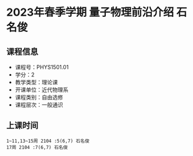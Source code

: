 # 2023年春季学期 量子物理前沿介绍 石名俊






## 课程信息

- 课程号：PHYS1501.01
- 学分：2
- 教学类型：理论课
- 开课单位：近代物理系
- 课程类别：自由选修
- 课程层次：一般通识

## 上课时间

```
1~11,13~15周 2104 :5(6,7) 石名俊
17周 2104 :7(6,7) 石名俊
```

